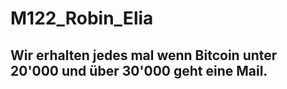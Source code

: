 # M122_Robin_Elia

## Wir erhalten jedes mal wenn Bitcoin unter 20'000 und über 30'000 geht eine Mail.

